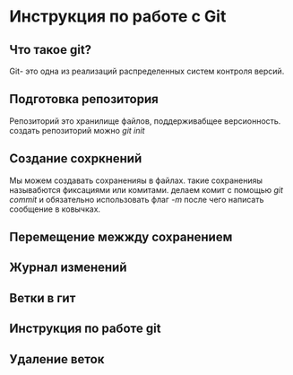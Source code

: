 # Инструкция по работе с Git

## Что такое git?

Git- это одна из реализаций распределенных систем контроля версий. 

## Подготовка репозитория
Репозиторий это хранилище файлов, поддерживабщее версионность. создать репозиторий можно *git init*

## Создание сохркнений
Мы можем создавать сохраненияы в файлах. такие сохраненияы называбются фиксациями или комитами. делаем комит с помощью *git commit* и обязательно использовать флаг *-m* после чего написать сообщение в ковычках.

## Перемещение межжду сохранением

## Журнал изменений

## Ветки в гит

## Инструкция по работе git

## Удаление веток